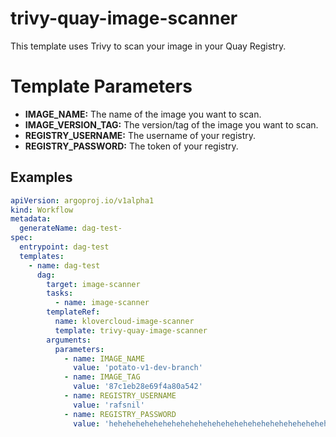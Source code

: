 # trivy-quay-image-scanner
This template uses Trivy to scan your image in your Quay Registry.

# Template Parameters
- **IMAGE_NAME:** The name of the image you want to scan.
- **IMAGE_VERSION_TAG:** The version/tag of the image you want to scan.
- **REGISTRY_USERNAME:** The username of your registry.
- **REGISTRY_PASSWORD:** The token of your registry.

## Examples
```yaml  
apiVersion: argoproj.io/v1alpha1
kind: Workflow
metadata:
  generateName: dag-test-
spec:
  entrypoint: dag-test
  templates:
    - name: dag-test
      dag:
        target: image-scanner
        tasks:
          - name: image-scanner
        templateRef:
          name: klovercloud-image-scanner
          template: trivy-quay-image-scanner
        arguments:
          parameters:
            - name: IMAGE_NAME
              value: 'potato-v1-dev-branch'
            - name: IMAGE_TAG
              value: '87c1eb28e69f4a80a542'
            - name: REGISTRY_USERNAME
              value: 'rafsnil'
            - name: REGISTRY_PASSWORD
              value: 'hehehehehehehehehehehehehehehehehehehehehehehehehehehehehehe'
```